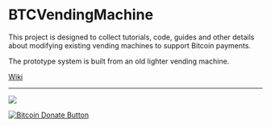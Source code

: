 # BTCVendingMachine

This project is designed to collect tutorials, code, guides and other details about modifying existing vending machines to support Bitcoin payments.  

The prototype system is built from an old lighter vending machine.

[Wiki](https://github.com/silascutler/BTCVendingMachine/wiki)

___
<img src="https://raw.github.com/silascutler/BTCVendingMachine/master/pictures/donate.png?raw=true">

<a href="bitcoin:1LeceDEWF3VCq3vZFQS1yS9wt5JfTDS4Mw?label=DonateBitcoin&amount=0.0025"><img src="https://www.drupal.org/files/project-images/bitcoindonate.png" alt="Bitcoin Donate Button"></a> 


